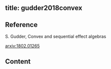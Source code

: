 title: gudder2018convex
---

## Reference

S. Gudder,  Convex and sequential effect algebras

[arxiv:1802.01265](https://arxiv.org/abs/1802.01265)

## Content 